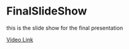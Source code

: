 # FinalSlideShow
this is the slide show for the final presentation


[Video Link](https://www.youtube.com/watch?v=FNAwEPzV3iE)
